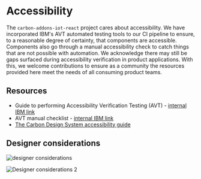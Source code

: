# Accessibility

The `carbon-addons-iot-react` project cares about accessibility. We have incorporated IBM's AVT automated testing tools to our CI pipeline to ensure, to a reasonable degree of certainty, that components are accessible. Components also go through a manual accessibility check to catch things that are not possible with automation. We acknowledge there may still be gaps surfaced during accessibility verification in product applications. With this, we welcome contributions to ensure as a community the resources provided here meet the needs of all consuming product teams.

## Resources

- Guide to performing Accessibility Verification Testing (AVT) - [internal IBM link](https://w3-connections.ibm.com/wikis/home?lang=en#!/wiki/Wa7b684534a33_4971_b961_4529f9ad4a2e/page/Test%20resources?section=AVT)
- AVT manual checklist - [internal IBM link](https://www.ibm.com/able/guidelines/ci162/accessibility_checklist.html)
- [The Carbon Design System accessibility guide](https://github.com/carbon-design-system/carbon/blob/master/docs/guides/accessibility.md)

## Designer considerations

![designer considerations](https://files.slack.com/files-pri/T27SFGS2W-FM0SPAERE/screen_shot_2019-08-02_at_4.09.37_pm.png)

![Designer considerations 2](https://files.slack.com/files-pri/T27SFGS2W-FM0SPAEQ0/screen_shot_2019-08-02_at_4.10.05_pm.png)
